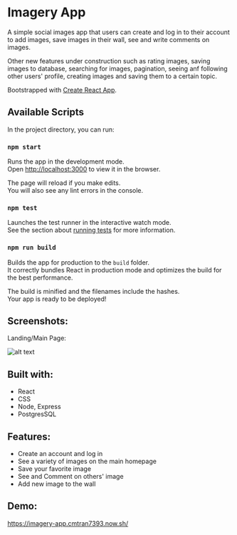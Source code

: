 
# Imagery App

A simple social images app that users can create and log in to their account to add images, save images in their wall, see and write comments on images. 

Other new features under construction such as rating images, saving images to database, searching for images, pagination, seeing anf following other users' profile, creating images and saving them to a certain topic.

Bootstrapped with [Create React App](https://github.com/facebook/create-react-app).

## Available Scripts

In the project directory, you can run:

### `npm start`

Runs the app in the development mode.<br />
Open [http://localhost:3000](http://localhost:3000) to view it in the browser.

The page will reload if you make edits.<br />
You will also see any lint errors in the console.

### `npm test`

Launches the test runner in the interactive watch mode.<br />
See the section about [running tests](https://facebook.github.io/create-react-app/docs/running-tests) for more information.

### `npm run build`

Builds the app for production to the `build` folder.<br />
It correctly bundles React in production mode and optimizes the build for the best performance.

The build is minified and the filenames include the hashes.<br />
Your app is ready to be deployed!

## Screenshots:
Landing/Main Page:

![alt text](https://i.postimg.cc/KYVpcPrX/Imagery-screenshot.png "Imagery app front")

## Built with:
* React
* CSS
* Node, Express
* PostgresSQL


## Features:
* Create an account and log in
* See a variety of images on the main homepage
* Save your favorite image
* See and Comment on others' image
* Add new image to the wall

## Demo:
https://imagery-app.cmtran7393.now.sh/




